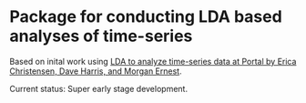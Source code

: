 # Package for conducting LDA based analyses of time-series

Based on inital work using [LDA to analyze time-series data at Portal by Erica Christensen, Dave Harris, and Morgan Ernest](https://github.com/emchristensen/Extreme-events-LDA).

Current status: Super early stage development.
